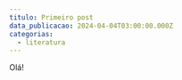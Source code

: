 ```yaml
---
titulo: Primeiro post
data_publicacao: 2024-04-04T03:00:00.000Z
categorias:
  - literatura
---
```


Olá!
